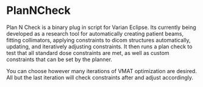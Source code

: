 # PlanNCheck
Plan N Check is a binary plug in script for Varian Eclipse. 
Its currently being developed as a research tool for automatically creating patient beams, fitting collimators, applying constraints to dicom structures automatically, updating, and iteratively adjusting constraints. 
It then runs a plan check to test that all standard dose constraints are met, as well as custom constraints that can be set by the planner. 

You can choose however many iterations of VMAT optimization are desired. All but the last iteration will check constraints after and adjust accordingly. 
